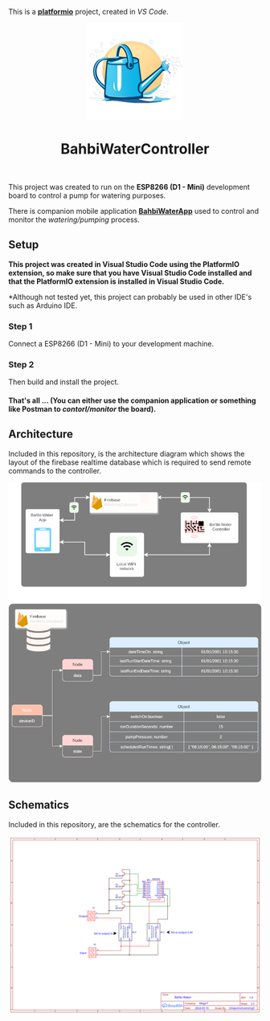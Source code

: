 This is a [**platformio**](https://platformio.org/) project, created in *VS Code*.

<div align="center">

![alt-text](/assets/icon.png?raw=true "Logo")
# BahbiWaterController
<br>

</div>

This project was created to run on the **ESP8266 (D1 - Mini)** development board to control a pump for watering purposes.

There is companion mobile application [**BahbiWaterApp**](https://github.com/themegat/BahbiWaterApp) used to control and monitor the *watering/pumping* process.

## Setup

**This project was created in Visual Studio Code using the PlatformIO extension, so make sure that you 
have Visual Studio Code installed and that the PlatformIO extension is installed in Visual Studio Code.**

*Although not tested yet, this project can probably be used in other IDE's such as Arduino IDE.

### Step 1

Connect a ESP8266 (D1 - Mini) to your development machine.

### Step 2

Then build and install the project.
#### That's all ... (You can either use the companion application or something like Postman to *contorl/monitor* the board).

## Architecture

Included in this repository, is the architecture diagram which shows the layout of the firebase realtime database which is required to send remote commands to the controller. 

![alt-text](/docs/architecture/Bahbi-Water.drawio.svg?raw=true "Architecture")

## Schematics

Included in this repository, are the schematics for the controller.

![alt-text](/docs/schematic/Schematic_Bahbi-Water_2024-03-10.svg?raw=true "Schematic")

